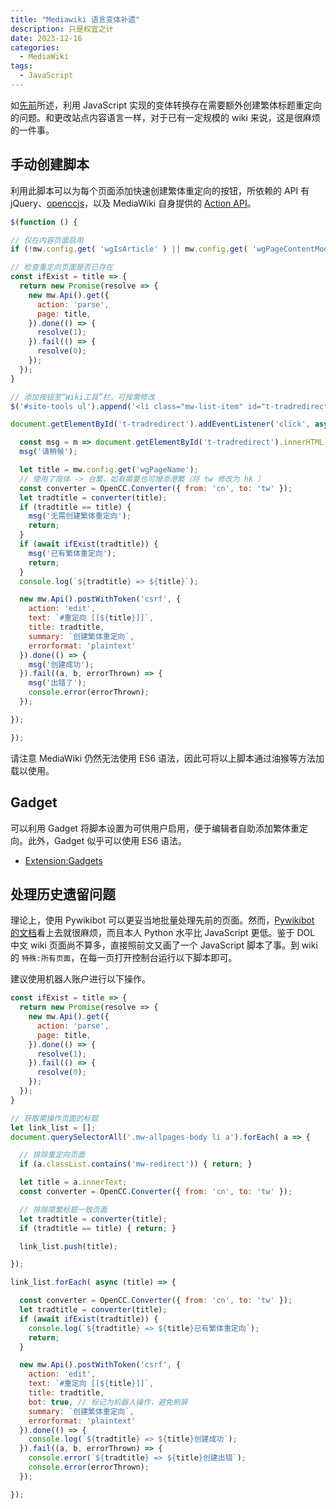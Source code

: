 ```yaml
---
title: "Mediawiki 语言变体补遗"
description: 只是权宜之计
date: 2023-12-16
categories:
  - MediaWiki
tags:
  - JavaScript
---
```


如[先前](/p/mediawiki-语言变体权宜之计/#补遗)所述，利用 JavaScript 实现的变体转换存在需要额外创建繁体标题重定向的问题。和更改站点内容语言一样，对于已有一定规模的 wiki 来说，这是很麻烦的一件事。

## 手动创建脚本

利用此脚本可以为每个页面添加快速创建繁体重定向的按钮，所依赖的 API 有 jQuery、[openccjs](https://github.com/nk2028/opencc-js)，以及 MediaWiki 自身提供的 [Action API](https://www.mediawiki.org/wiki/API:Main_page)。

```js
$(function () {

// 仅在内容页面启用
if (!mw.config.get( 'wgIsArticle' ) || mw.config.get( 'wgPageContentModel' ) !== 'wikitext') { return }

// 检查重定向页面是否已存在
const ifExist = title => {
  return new Promise(resolve => {
    new mw.Api().get({
      action: 'parse',
      page: title,
    }).done(() => {
      resolve(1);
    }).fail(() => {
      resolve(0);
    });
  });
}

// 添加按钮至“Wiki工具”栏，可按需修改
$('#site-tools ul').append('<li class="mw-list-item" id="t-tradredirect"><a href="javascript:;">创建繁体重定向</a></li>');

document.getElementById('t-tradredirect').addEventListener('click', async () => {

  const msg = m => document.getElementById('t-tradredirect').innerHTML = m;
  msg('请稍候');

  let title = mw.config.get('wgPageName');
  // 使用了简体 -> 台繁，如有需要也可增添港繁（将 tw 修改为 hk ）
  const converter = OpenCC.Converter({ from: 'cn', to: 'tw' });
  let tradtitle = converter(title);
  if (tradtitle == title) {
    msg('无需创建繁体重定向');
    return;
  }
  if (await ifExist(tradtitle)) {
    msg('已有繁体重定向');
    return;
  }
  console.log(`${tradtitle} => ${title}`);

  new mw.Api().postWithToken('csrf', {
    action: 'edit',
    text: `#重定向 [[${title}]]`,
    title: tradtitle,
    summary: `创建繁体重定向`,
    errorformat: 'plaintext'
  }).done(() => {
    msg('创建成功');
  }).fail((a, b, errorThrown) => {
    msg('出错了');
    console.error(errorThrown);
  });

});

});
```

请注意 MediaWiki 仍然无法使用 ES6 语法，因此可将以上脚本通过油猴等方法加载以使用。

## Gadget

可以利用 Gadget 将脚本设置为可供用户启用，便于编辑者自助添加繁体重定向。此外，Gadget 似乎可以使用 ES6 语法。

- [Extension:Gadgets](https://www.mediawiki.org/wiki/Extension:Gadgets)

## 处理历史遗留问题

理论上，使用 Pywikibot 可以更妥当地批量处理先前的页面。然而，[Pywikibot 的文档](https://doc.wikimedia.org/pywikibot/stable/introduction.html)看上去就很麻烦，而且本人 Python 水平比 JavaScript 更低。鉴于 DOL 中文 wiki 页面尚不算多，直接照前文又画了一个 JavaScript 脚本了事。到 wiki 的 `特殊:所有页面`，在每一页打开控制台运行以下脚本即可。

建议使用机器人账户进行以下操作。

```js
const ifExist = title => {
  return new Promise(resolve => {
    new mw.Api().get({
      action: 'parse',
      page: title,
    }).done(() => {
      resolve(1);
    }).fail(() => {
      resolve(0);
    });
  });
}

// 获取需操作页面的标题
let link_list = [];
document.querySelectorAll('.mw-allpages-body li a').forEach( a => {

  // 排除重定向页面
  if (a.classList.contains('mw-redirect')) { return; }

  let title = a.innerText;
  const converter = OpenCC.Converter({ from: 'cn', to: 'tw' });

  // 排除简繁标题一致页面
  let tradtitle = converter(title);
  if (tradtitle == title) { return; }

  link_list.push(title);

});

link_list.forEach( async (title) => {

  const converter = OpenCC.Converter({ from: 'cn', to: 'tw' });
  let tradtitle = converter(title);
  if (await ifExist(tradtitle)) {
    console.log(`${tradtitle} => ${title}已有繁体重定向`);
    return;
  }

  new mw.Api().postWithToken('csrf', {
    action: 'edit',
    text: `#重定向 [[${title}]]`,
    title: tradtitle,
    bot: true, // 标记为机器人操作，避免刷屏
    summary: `创建繁体重定向`,
    errorformat: 'plaintext'
  }).done(() => {
    console.log(`${tradtitle} => ${title}创建成功`);
  }).fail((a, b, errorThrown) => {
    console.error(`${tradtitle} => ${title}创建出错`);
    console.error(errorThrown);
  });

});
```
